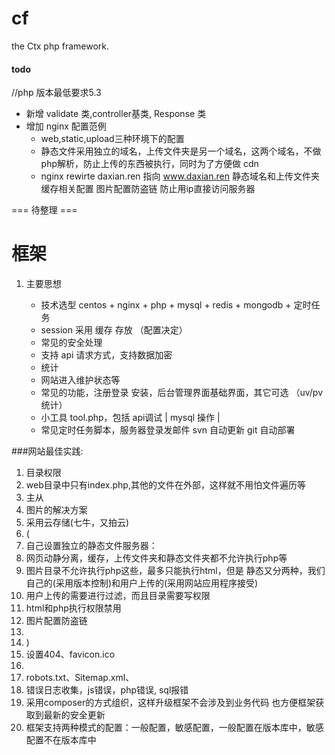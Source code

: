 # cf
the Ctx php framework.

#### todo

//php 版本最低要求5.3
* 新增 validate 类,controller基类, Response 类 
* 增加 nginx 配置范例
    * web,static,upload三种环境下的配置 
    * 静态文件采用独立的域名，上传文件夹是另一个域名，这两个域名，不做php解析，防止上传的东西被执行，同时为了方便做 cdn
    * nginx rewirte daxian.ren 指向 www.daxian.ren 静态域名和上传文件夹缓存相关配置 图片配置防盗链 防止用ip直接访问服务器


=== 待整理 ===
# 框架

1. 主要思想

    * 技术选型 centos  + nginx + php + mysql + redis + mongodb + 定时任务
    * session 采用 缓存 存放 （配置决定）
    * 常见的安全处理
    * 支持 api 请求方式，支持数据加密
    * 统计
    * 网站进入维护状态等
    * 常见的功能，注册登录 安装，后台管理界面基础界面，其它可选 （uv/pv统计）
    * 小工具 tool.php，包括 api调试 | mysql 操作 | 
    * 常见定时任务脚本，服务器登录发邮件 svn 自动更新 git 自动部署

###网站最佳实践:
1. 目录权限
1. web目录中只有index.php,其他的文件在外部，这样就不用怕文件遍历等
1. 主从
1. 图片的解决方案
1. 采用云存储(七牛，又拍云)
1. (
1. 自己设置独立的静态文件服务器：
1. 网页动静分离，缓存，上传文件夹和静态文件夹都不允许执行php等
1. 图片目录不允许执行php这些，最多只能执行html，但是 静态又分两种，我们自己的(采用版本控制)和用户上传的(采用网站应用程序接受)
1. 用户上传的需要进行过滤，而且目录需要写权限
1. html和php执行权限禁用
1. 图片配置防盗链
1. 
1. )
1. 设置404、favicon.ico
1. 
1. robots.txt、Sitemap.xml、
1. 错误日志收集，js错误，php错误, sql报错
1. 采用composer的方式组织，这样升级框架不会涉及到业务代码 也方便框架获取到最新的安全更新
1. 框架支持两种模式的配置：一般配置，敏感配置，一般配置在版本库中，敏感配置不在版本库中


